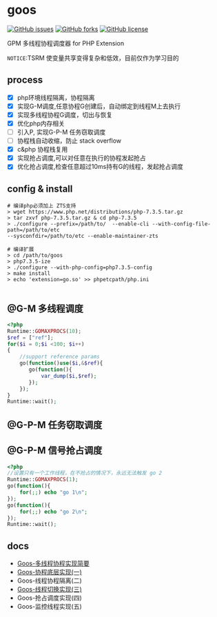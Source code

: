 # goos
<p>
<a href="https://github.com/brewlin/goos/issues"><img alt="GitHub issues" src="https://img.shields.io/github/issues/brewlin/goos"></a>
 <a href="https://github.com/brewlin/goos/network"><img alt="GitHub forks" src="https://img.shields.io/github/forks/brewlin/goos"></a>
 <a href="https://github.com/brewlin/goos/blob/master/LICENSE"><img alt="GitHub license" src="https://img.shields.io/github/license/brewlin/goos"></a>
 </p>

GPM 多线程协程调度器 for PHP Extension

`NOTICE`:TSRM 使变量共享变得复杂和低效，目前仅作为学习目的
## process
- [x] php环境线程隔离，协程隔离
- [x] 实现G-M调度,任意协程G创建后，自动绑定到线程M上去执行
- [x] 实现多线程协程G调度，切出与恢复
- [x] 优化php内存相关
- [ ] 引入P, 实现G-P-M 任务窃取调度
- [ ] 协程栈自动收缩，防止 stack overflow
- [x] c&php 协程栈复用
- [x] 实现抢占调度,可以对任意在执行的协程发起抢占
- [x] 优化抢占调度,检查任意超过10ms持有G的线程，发起抢占调度

## config & install
```asciidoc
# 编译php必须加上 ZTS支持
> wget https://www.php.net/distributions/php-7.3.5.tar.gz
> tar zxvf php-7.3.5.tar.gz & cd php-7.3.5
> ./configure --prefix=/path/to/  --enable-cli --with-config-file-path=/path/to/etc 
--sysconfdir=/path/to/etc --enable-maintainer-zts

# 编译扩展
> cd /path/to/goos
> php7.3.5-ize
> ./configure --with-php-config=php7.3.5-config
> make install
> echo 'extension=go.so' >> phpetcpath/php.ini 


```
## @G-M 多线程调度
```php
<?php
Runtime::GOMAXPROCS(10);
$ref = ["ref"];
for($i = 0;$i <100; $i++)
{
    //support reference params
    go(function()use($i,&$ref){
       go(function(){
           var_dump($i,$ref);
       });
    });
}
Runtime::wait();
```
## @G-P-M 任务窃取调度

## @G-P-M 信号抢占调度

```php
<?php
//设置只有一个工作线程，在不抢占的情况下，永远无法触发 go 2
Runtime::GOMAXPROCS(1);
go(function(){
    for(;;) echo "go 1\n"; 
});
go(function(){
    for(;;) echo "go 2\n";
});
Runtime::wait();
```
## docs
- [Goos-多线程协程实现简要](https://wiki.brewlin.com/wiki/blog/goos/Goos-%E5%A4%9A%E7%BA%BF%E7%A8%8B%E5%8D%8F%E7%A8%8B%E5%AE%9E%E7%8E%B0%E7%AE%80%E8%A6%81/)
- [Goos-协程底层实现(一)](https://wiki.brewlin.com/wiki/blog/goos/Goos-%E5%BA%95%E5%B1%82%E5%8D%8F%E7%A8%8B%E5%AE%9E%E7%8E%B0(%E4%B8%80)/)
- Goos-线程协程隔离(二)
- [Goos-线程切换实现(三)](https://wiki.brewlin.com/wiki/blog/goos/Goos-%E5%BA%95%E5%B1%82%E5%8D%8F%E7%A8%8B%E5%AE%9E%E7%8E%B0(%E4%B8%89)/)
- Goos-抢占调度实现(四)
- Goos-监控线程实现(五)

